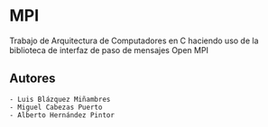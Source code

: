 # MPI
Trabajo de Arquitectura de Computadores en C haciendo uso de la biblioteca de interfaz de paso de mensajes Open MPI

## Autores
```
- Luis Blázquez Miñambres
- Miguel Cabezas Puerto
- Alberto Hernández Pintor
```
